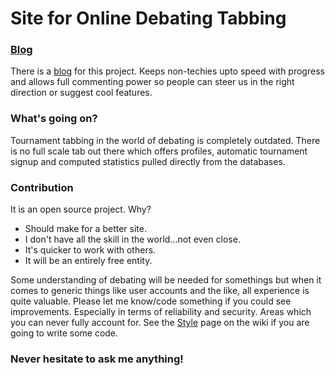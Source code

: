 # Site for Online Debating Tabbing #

### [Blog](http://newtabware.blogspot.com/) ###
There is a [blog](http://newtabware.blogspot.com/) for this project.
Keeps non-techies upto speed with progress and allows full commenting 
power so people can steer us in the right direction or suggest cool features.

### What's going on? ###
Tournament tabbing in the world of debating is completely outdated.
There is no full scale tab out there which offers profiles, 
automatic tournament signup and
computed statistics pulled directly from the databases.

### Contribution ###
It is an open source project. Why?
* Should make for a better site.
* I don't have all the skill in the world...not even close.
* It's quicker to work with others.
* It will be an entirely free entity.

Some understanding of debating will be needed for somethings but when 
it comes to generic things like user accounts and the like, all 
experience is quite valuable. Please let me know/code something if you 
could see improvements. Especially in terms of reliability and security.
Areas which you can never fully account for. See the 
[Style](https://github.com/julianborrey/superTab/wiki/Style) page on the 
wiki if you are going to write some code.

### Never hesitate to ask me anything! ###

